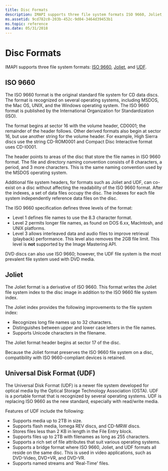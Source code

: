 ```yaml
---
title: Disc Formats
description: IMAPI supports three file system formats ISO 9660, Joliet, and UDF.
ms.assetid: 9cd782c0-203b-452c-9d04-3464d39453b1
ms.topic: reference
ms.date: 05/31/2018
---
```


# Disc Formats

IMAPI supports three file system formats: [ISO 9660](#iso-9660), [Joliet](#joliet), and [UDF](#universal-disk-format-udf).

## ISO 9660

The ISO 9660 format is the original standard file system for CD data discs. The format is recognized on several operating systems, including MSDOS, the Mac OS, UNIX, and the Windows operating system. The ISO 9660 format is published by the International Organization for Standardization (ISO).

The format begins at sector 16 with the volume header, CD0001; the remainder of the header follows. Other derived formats also begin at sector 16, but use another string for the volume header. For example, High Sierra discs use the string CD-ROM0001 and Compact Disc Interactive format uses CD-I0001.

The header points to areas of the disc that store the file names in ISO 9660 format. The file and directory naming convention consists of 8 characters, a period, and 3 more characters. This is the same naming convention used by the MSDOS operating system.

Additional file system headers, for formats such as Joliet and UDF, can co-exist on a disc without affecting the readability of the ISO 9660 format. After the indexes, a set of data files occupy the disc. The indexes for each file system independently reference data files on the disc.

The ISO 9660 specification defines three levels of the format:

-   Level 1 defines file names to use the 8.3 character format.
-   Level 2 permits longer file names, as found on DOS 6.xx, MacIntosh, and UNIX platforms.
-   Level 3 allows interleaved data and audio files to improve retrieval (playback) performance. This level also removes the 2GB file limit. This level is **not** supported by the Image Mastering API.

DVD discs can also use ISO 9660; however, the UDF file system is the most prevalent file system used with DVD media.

## Joliet

The Joliet format is a derivative of ISO 9660. This format writes the Joliet file system index to the disc image in addition to the ISO 9660 file system index.

The Joliet index provides the following improvements to the file system index:

-   Recognizes long file names up to 32 characters.
-   Distinguishes between upper and lower case letters in the file names.
-   Supports Unicode characters in the filename.

The Joliet format header begins at sector 17 of the disc.

Because the Joliet format preserves the ISO 9660 file system on a disc, compatibility with ISO 9660-compliant devices is retained.

## Universal Disk Format (UDF)

The Universal Disk Format (UDF) is a newer file system developed for optical media by the Optical Storage Technology Association (OSTA). UDF is a portable format that is recognized by several operating systems. UDF is replacing ISO 9660 as the new standard, especially with read/write media.

Features of UDF include the following:

-   Supports media up to 2TB in size.
-   Supports flash media, Iomega REV discs, and CD-MRW discs.
-   Stores files less than 2 KB in length in the File Entry block.
-   Supports files up to 2TB with filenames as long as 255 characters.
-   Supports a rich set of file attributes that suit various operating systems.
-   Supports a bridge format where ISO 9660, Joliet, and UDF formats all reside on the same disc. This is used in video applications, such as DVD-Video, DVD+VR, and DVD-VR.
-   Supports named streams and 'Real-Time' files.

 

 




